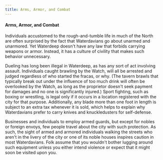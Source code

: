 ```yaml
---
title: Arms, Armor, and Combat
---
```


#### Arms, Armor, and Combat

Individuals accustomed to the rough-and-tumble life in much of the North are often surprised by the fact that Waterdavians go about unarmed and unarmored. Yet Waterdeep doesn't have any law that forbids carrying weapons or armor. Instead, it has a culture of civility that makes such behavior unnecessary.

Dueling has long been illegal in Waterdeep, as has any sort of act involving assault. Individuals caught brawling by the Watch, will all be arrested and judged regardless of who started the fracas, or why. (The tavern brawls that typically break out under the influence of too much drink will often be overlooked by the Watch, as long as the proprietor doesn't seek payment for damages and no one is significantly injured.) Sport fighting, such as boxing or wrestling, is legal only if it occurs in a location registered with the city for that purpose. Additionally, any blade more than one foot in length is subject to an extra tax whenever it is sold, which helps to explain why Waterdavians prefer to carry knives and knuckledusters for self-defense.

Businesses and individuals to employ armed guards, but except for nobles or foreign envoys, few people travel about the city with such protection. As such, the sight of armed and armored individuals walking the streets who aren't in the livery of the city or one of its noble houses inspires caution in most Waterdavians. Folk assume that you wouldn't bother lugging around such equipment unless you either intend violence or expect that it might soon be visited upon you.
